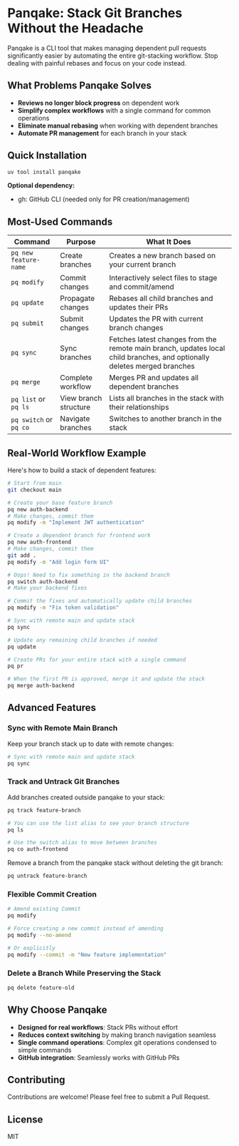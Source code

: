 # Panqake: Stack Git Branches Without the Headache

Panqake is a CLI tool that makes managing dependent pull requests significantly easier by automating the entire git-stacking workflow. Stop dealing with painful rebases and focus on your code instead.

## What Problems Panqake Solves

- **Reviews no longer block progress** on dependent work
- **Simplify complex workflows** with a single command for common operations
- **Eliminate manual rebasing** when working with dependent branches
- **Automate PR management** for each branch in your stack

## Quick Installation

```bash
uv tool install panqake
```

**Optional dependency:**
- gh: GitHub CLI (needed only for PR creation/management)

## Most-Used Commands

| Command | Purpose | What It Does |
|---------|---------|-------------|
| `pq new feature-name` | Create branches | Creates a new branch based on your current branch |
| `pq modify` | Commit changes | Interactively select files to stage and commit/amend |
| `pq update` | Propagate changes | Rebases all child branches and updates their PRs |
| `pq submit` | Submit changes | Updates the PR with current branch changes |
| `pq sync` | Sync branches | Fetches latest changes from the remote main branch, updates local child branches, and optionally deletes merged branches |
| `pq merge` | Complete workflow | Merges PR and updates all dependent branches |
| `pq list` or `pq ls` | View branch structure | Lists all branches in the stack with their relationships |
| `pq switch` or `pq co` | Navigate branches | Switches to another branch in the stack |

## Real-World Workflow Example

Here's how to build a stack of dependent features:

```bash
# Start from main
git checkout main

# Create your base feature branch
pq new auth-backend
# Make changes, commit them
pq modify -m "Implement JWT authentication"

# Create a dependent branch for frontend work
pq new auth-frontend
# Make changes, commit them
git add .
pq modify -m "Add login form UI"

# Oops! Need to fix something in the backend branch
pq switch auth-backend
# Make your backend fixes

# Commit the fixes and automatically update child branches
pq modify -m "Fix token validation"

# Sync with remote main and update stack
pq sync

# Update any remaining child branches if needed
pq update

# Create PRs for your entire stack with a single command
pq pr

# When the first PR is approved, merge it and update the stack
pq merge auth-backend
```

## Advanced Features

### Sync with Remote Main Branch

Keep your branch stack up to date with remote changes:

```bash
# Sync with remote main and update stack
pq sync
```

### Track and Untrack Git Branches

Add branches created outside panqake to your stack:

```bash
pq track feature-branch

# You can use the list alias to see your branch structure
pq ls

# Use the switch alias to move between branches
pq co auth-frontend
```

Remove a branch from the panqake stack without deleting the git branch:

```bash
pq untrack feature-branch
```

### Flexible Commit Creation

```bash
# Amend existing Commit
pq modify

# Force creating a new commit instead of amending
pq modify --no-amend

# Or explicitly
pq modify --commit -m "New feature implementation"
```

### Delete a Branch While Preserving the Stack

```bash
pq delete feature-old
```

## Why Choose Panqake

- **Designed for real workflows**: Stack PRs without effort
- **Reduces context switching** by making branch navigation seamless
- **Single command operations**: Complex git operations condensed to simple commands
- **GitHub integration**: Seamlessly works with GitHub PRs

## Contributing

Contributions are welcome! Please feel free to submit a Pull Request.

## License

MIT
